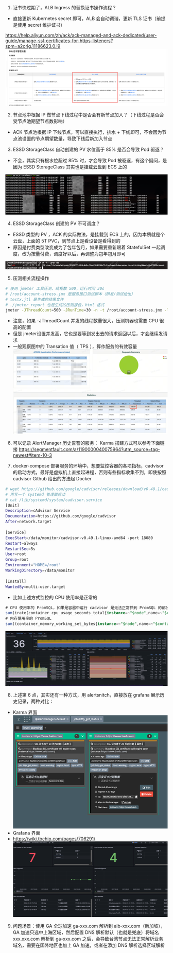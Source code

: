 

1. 证书快过期了，ALB Ingress 的替换证书操作流程？
- 直接更新 Kubernetes secret 即可，ALB 会自动调谐，更新 TLS 证书（前提是使用 secret 维护证书）

https://help.aliyun.com/zh/ack/ack-managed-and-ack-dedicated/user-guide/manage-ssl-certificates-for-https-listeners?spm=a2c4g.11186623.0.i9
![](assets/运维问题杂记/运维问题杂记_image_1.png)


2. 节点池中根据 IP 做节点下线过程中是否会有新节点加入？（下线过程是否会受节点池期望节点数影响）
-  ACK 节点池根据 IP 下线节点，可以直接执行，排水 + 下线即可，不会因为节点池设置的节点期望数量，导致下线后新加入节点

3. ESSD StorageClass 自动创建的 PV 水位高于 85% 是否会导致 Pod 驱逐？
- 不会，其实只有根水位超过 85% 时，才会导致 Pod 被驱逐，有这个疑问，是因为 ESSD StorageClass 其实也是挂载云盘到 ECS 上的

![](assets/运维问题杂记/运维问题杂记_image_2.png)

4. ESSD StorageClass 创建的 PV 不可调度？
- ESSD 类型的 PV ，ACK 的实际做法，是挂载到 ECS 上的，因为本质就是个云盘，上面的 5T PVC，到节点上是看设备是看得到的
- 原因是付费类型改变成为了包年包月，如果需要重新跟着 StatefulSet 一起调度，改为按量付费，调度好以后，再调整为包年包月即可

![](assets/运维问题杂记/运维问题杂记_image_3.png)

5.  压测相关流程操作
```bash
# 使用 jmeter 工具压测，线程数 500，运行时间 30s
# /root/account-stress.jmx 是服务接口测试脚本（研发/测试给出）
# testx.jtl 是生成的结果文件
# ./jmeter_report 也是生成的压测报告，html 格式
jmeter -JThreadCount=500 -JRunTime=30 -n -t /root/account-stress.jmx -l testx.jtl -e -o ./jmeter_report
```
- 注意，如果 -JThreadCount 并发的线程数量很大，压测机器也需要 CPU 很高的配置
- 但是 jmeter设置并发高，它也是要等到发出去的请求返回以后，才会继续发请求
- 一般观察图中的 Transation 值（ TPS ），算作服务的有效容量
![](assets/运维问题杂记/运维问题杂记_image_4.png)
6. 可以记录 AlertManager 历史告警的服务： Karma 搭建方式可以参考下面链接
https://segmentfault.com/a/1190000040075964?utm_source=tag-newest#item-10-3

7. docker-compose 部署服务的环境中，想要监控容器的各项指标，cadvisor 的启动方式，最好是虚拟机上直接起进程，否则有些指标收集不到，即使按照 cadvisor Github 给出的方法起 Docker
```bash
# wget https://github.com/google/cadvisor/releases/download/v0.49.1/cadvisor-v0.49.1-linux-amd64 && mkdir /data/monitor && mv cadvisor-v0.49.1-linux-amd64 /data/monitor
# 再写一个 systemd 管理做启动
# cat /lib/systemd/system/cadvisor.service                   
[Unit]
Description=cAdvisor Service
Documentation=https://github.com/google/cadvisor
After=network.target

[Service]
ExecStart=/data/monitor/cadvisor-v0.49.1-linux-amd64 -port 18080
Restart=always
RestartSec=5s
User=root
Group=root
Environment="HOME=/root"
WorkingDirectory=/data/monitor

[Install]
WantedBy=multi-user.target
```
- 比如上述方式监控的 CPU 使用率是正常的
```sql
# CPU 使用率的 PromSQL，如果是容器中运行 cadvisor 是无法正常抓到 PromSQL 的部分指标的
sum(irate(container_cpu_usage_seconds_total{instance=~"$node",name=~"$container"}[5m])) by (name, instance,instance_name) / sum(container_spec_cpu_quota{instance=~"$node",name=~"$container"}/container_spec_cpu_period{instance=~"$node",name=~"$container"}) by (name,instance,instance_name) * 100
# 内存使用率的 PromSQL
sum((container_memory_working_set_bytes{instance=~"$node",name=~"$container"} / container_spec_memory_limit_bytes{instance=~"$node",name=~"$container"} ) * 100) by (instance_name,name)
```

![](assets/运维问题杂记/运维问题杂记_image_5.png)

8. 上述第 6 点，其实还有一种方式，用 alertsnitch，直接放在 grafana 展示历史记录，两种对比：

- Karma 界面 
![](assets/运维问题杂记/运维问题杂记_image_6.png)
- Grafana 界面
- https://wiki.tbchip.com/pages/706291/ 
![](assets/运维问题杂记/运维问题杂记_image_7.png)


9. 问题场景：使用 GA 全球加速  ga-xxx.com 解析到 alb-xxx.com（新加坡），GA 加速只选中上海区域，然后配置 DNS 解析默认（也就是兜底）将域名 xxx.xxx.com 解析到 ga-xxx.com 之后，会导致台湾节点无法正常解析业务域名，需要在国外地区也加上 GA 加速，或者在添加 DNS 解析选择区域解析